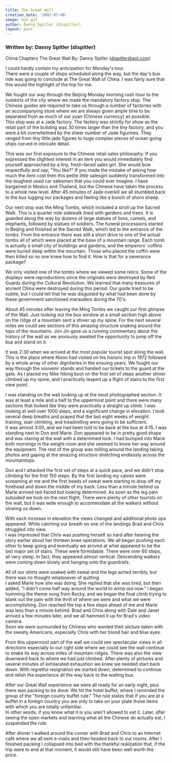 ```yaml
---
title: The Great Wall
creation_date: '2002-07-06'
image: hut.gif
author: Danny Spitler (dispitler)
layout: post
---
```


### Written by: Danny Spitler (dispitler)

China Chapters
The Great Wall
By: Danny Spitler (dispitler@aol.com)

I could hardly contain my anticipation for Monday's tour.  
There were a couple of stops scheduled along the way, but 
the day's bus ride was going to conclude at The Great Wall 
of China. I was fairly sure that this would the highlight 
of the trip for me.

We fought our way through the Beijing Monday morning rush 
hour to the outskirts of the city where we made the 
mandatory factory stop.  The Chinese guides are required to 
take us through a number of factories with an accompanying 
store where we are always given ample time to be separated 
from as much of our yuan (Chinese currency) as possible.   
This stop was at a Jade factory.  The factory was strictly 
for show as the retail part of the building was 30 times 
larger than the tiny factory, and you were a bit 
overwhelmed by the sheer number of Jade figurines.  They 
ranged from tiny little jade figures to huge complex pieces 
of ocean going ships carved in intricate detail.

This was our first exposure to the Chinese retail sales 
philosophy.  If you expressed the slightest interest in an 
item you would immediately find yourself approached by a 
tiny, fresh-faced sales girl.  She would bow respectfully 
and say; "You like?"  If you made the mistake of asking how 
much the item cost then this petite little salesgirl 
suddenly transformed into the toughest used car salesmen 
that you could ever imagine.   I have bargained in Mexico 
and Thailand, but the Chinese have taken the process to a 
whole new level.  After 45 minutes of Jade overkill we all 
stumbled back to the bus lugging our packages and feeling 
like a bunch of shorn sheep.

Our next stop was the Ming Tombs, which included a stroll 
up the Sacred Walk.  This is a quarter mile sidewalk lined 
with gardens and trees.  It is guarded along the way by 
dozens of large statues of lions, camels, and elephants, 
followed by statues of soldiers.  The funeral processions 
started in Beijing and finished at the Sacred Walk, which 
led to the entrance of the tombs.  From the entrance there 
was still a short drive to one of the actual tombs all of 
which were placed at the base of a mountain range.  Each 
tomb is actually a small city of buildings and gardens, and 
the emperors' coffins were buried deep within the 
mountain.  Those who placed the coffin were then killed so 
no one knew how to find it.  How is that for a severance 
package?

We only visited one of the tombs where we viewed some 
relics.  Some of the displays were reproductions since the 
originals were destroyed by Red Guards during the Cultural 
Revolution.  We learned that many treasures of ancient 
China were destroyed during this period.  Our guide tried 
to be subtle, but I could tell that he was disgusted by 
what had been done by these government sanctioned marauders 
during the 70's.

About 45 minutes after leaving the Ming Tombs we caught our 
first glimpse of the Wall.  Just looking out the bus window 
at a small section high above on the ridge of a mountain 
sent a shiver up my spine.  For the next several miles we 
could see sections of this amazing structure snaking around 
the tops of the mountains.  Jon Jin gave us a running 
commentary about the history of the wall as we anxiously 
awaited the opportunity to jump off the bus and stand on 
it.

It was 2:30 when we arrived at the most popular tourist 
spot along the wall.  This is the place where Nixon had 
visited on his historic trip in 1972 followed by a whole 
array of other dignitaries in the ensuing years.  We fought 
our way through the souvenir stands and handed our tickets 
to the guard at the gate.  As I placed my Nike hiking boot 
on the first set of steps another shiver climbed up my 
spine, and I practically leaped up a flight of stairs to 
the first view point.

I was standing on the wall looking up at the most 
photographed section.  It was at least a mile and a half to 
the uppermost point and there were many sections that 
looked like they were practically a straight up climb.  I 
was looking at well over 1000 steps, and a significant 
change in elevation.  I took several deep breaths and 
prayed that the last eight weeks of weight training, stair 
climbing, and treadmilling were going to be sufficient.   
It was almost 3:00, and we had been told to be back at the 
bus at 4:15.  I was standing next to Don and Marie.  Don 
appeared to be in pretty good shape and was staring at the 
wall with a determined look.  I had bumped into Marie both 
mornings in the weight room and she seemed to know her way 
around the equipment.  The rest of the group was milling 
around the landing taking photos and gaping at the amazing 
structure stretching endlessly across the mountaintops.

Don and I attacked the first set of steps at a quick pace, 
and we didn't stop climbing for the first 150 steps.  By 
the first landing my calves were screaming at me and the 
first beads of sweat were starting to drop off my forehead 
and down the middle of my back.  Less than a minute behind 
us Marie arrived red-faced but looking determined.  As soon 
as the leg pain subsided we took on the next flight.  There 
were plenty of other tourists on the wall, but it was wide 
enough to accommodate all the walkers without slowing us 
down.

With each increase in elevation the views changed and 
additional photo ops appeared.  While catching our breath 
on one of the landings Brad and Chris struggled into view.  
I was impressed that Chris was pushing herself so hard 
after hearing the story earlier about her thirteen knee 
operations.  We all began pushing each other to keep going 
and eventually we arrived at what appeared to be the last 
major set of stairs.  These were formidable.  There were 
over 60 steps, all very steep.  In fact, they appeared 
almost vertical.  Descending walkers were coming down 
slowly and hanging onto the guardrails.

All of our shirts were soaked with sweat and the legs ached 
terribly, but there was no thought whatsoever of quitting.  
I asked Marie how she was doing.   She replied that she was 
tired, but then added, "I didn't come half way around the 
world to wimp out now."  I began humming the theme song 
from Rocky, and we began the final climb trying to blank 
out the pain with the thrill of where we were and what we 
were accomplishing.  Don reached the top a few steps ahead 
of me and Marie was less than a minute behind.  Brad and 
Chris along with Dale and Janet arrived a few minutes 
later, and we all hammed it up for Brad's video camera.  
Soon we were surrounded by Chinese who wanted their picture 
taken with the sweaty Americans, especially Chris with her 
blond hair and blue eyes.

From this uppermost part of the wall we could see 
spectacular views in all directions especially to our right 
side where we could see the wall continue to snake its way 
across miles of mountain ridges.  There was also the view 
downward back to where we had just climbed.  After plenty 
of pictures and several minutes of exhilarated exhaustion 
we knew we needed start back down.  With regretful 
resignation we started down, determined to continue and 
relish the experience all the way back to the waiting bus.

After our Great Wall experience we were all ready for an 
early night, plus there was packing to be done.  We hit the 
hotel buffet, where I reminded the group of the "foreign 
county buffet rule."  The rule states that if you are at a 
buffet in a foreign country you are only to take on your 
plate those items with which you are totally unfamiliar.  
In other words, if you know what it is you aren't allowed 
to eat it.  Later, after seeing the open markets and 
learning what all the Chinese do actually eat, I suspended 
the rule.

After dinner I walked around the corner with Brad and Chris 
to an Internet café where we all sent e-mails and then 
headed back to our rooms.  After I finished packing I 
collapsed into bed with the thankful realization that, if 
the trip were to end at that moment, it would still have 
been well worth the price.







